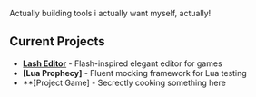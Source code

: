 Actually building tools i actually want myself, actually!

## Current Projects
- **[Lash Editor](link)** - Flash-inspired elegant editor for games
- **[Lua Prophecy]** - Fluent mocking framework for Lua testing
- **[Project Game] - Secrectly cooking something here

